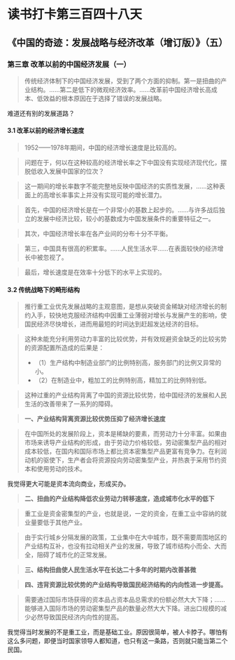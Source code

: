 读书打卡第三百四十八天
===
《中国的奇迹：发展战略与经济改革（增订版）》（五）
---

### 第三章 改革以前的中国经济发展（一）

> 传统经济体制下的中国经济发展，受到了两个方面的抑制。第一是扭曲的产业结构。……第二是低下的微观经济效率。……改革前中国经济增长高成本、低效益的根本原因在于选择了错误的发展战略。

难道还有别的发展道路？

#### 3.1 改革以前的经济增长速度

> 1952——1978年期间，中国的经济增长速度是比较高的。

> 问题在于，何以在这种较高的经济增长率之下中国没有实现经济现代化，摆脱低收入发展中国家的位次？

> 这一期间的增长率数字不能完整地反映中国经济的实质性发展，……这种表面上的高增长率事实上并没有实现可能的增长潜力。

> 首先，中国的经济增长是在一个非常小的基数上起步的。……与许多战后独立的发展中经济比较，较小的基数成为中国发展条件的重要特征之一。

> 其次，中国经济增长率在各产业间的分布十分不平衡。

> 第三，中国具有很高的积累率。……人民生活水平……在表面较快的经济增长中被忽视了。

> 最后，增长速度是在效率十分低下的水平上实现的。

#### 3.2 传统战略下的畸形结构

> 推行重工业优先发展战略的主观意图，是想从突破资金稀缺对经济增长的制约入手，较快地克服经济结构中因重工业薄弱对增长与发展产生的影响，使国民经济尽快增长，进而用最短的时间达到赶超发达经济的目标。

> 这种未能充分利用劳动力丰富的比较优势，并有效规避资金缺乏的比较劣势的资源配置所造成的后果是：
> * （1）生产结构中制造业部门的比例特别高，服务部门的比例又异常的小。
> * （2）在制造业中，粗加工的比例特别高，精加工的比例特别低。

> 这种过重的产业结构背离了中国的资源比较优势，给中国经济的发展和人民生活的改善带来了一系列的障碍。

> **一、产业结构背离资源比较优势压抑了经济增长速度**

> 在中国所处的发展阶段上，资本是稀缺的要素，而劳动力十分丰富。如果由市场来诱导产业结构的形成，由于劳动力价格较低，劳动密集型产品的相对成本较低，在国内和国际市场上都比资本密集型产品更富有竞争力。在利润动机的驱使下，生产者会将资源投向劳动密集型产业，并热衷于采用节约资本和使用劳动的技术。

我觉得更大可能是资本流向商业，形成买办。

> **二、扭曲的产业结构降低农业劳动力转移速度，造成城市化水平的低下**

> 重工业是资金密集型的产业，也就是说，一定的资金，在重工业中容纳的就业量要低于其他产业。

> 由于实行城乡分隔发展的政策，工业集中在大中城市，既不需要周围地区的产业结构互补，也没有拉动相关产业的发展，导致了城市结构小而全、大而全，阻碍了城市化的正常发展。

> **三、结构扭曲使人民生活水平在长达二十多年的时期内改善甚微**

> **四、违背资源比较优势的产业结构导致国民经济结构的内向性进一步提高。**

> 需要通过国际市场获得的资本品占资本品总需求的份额必然大大下降；……能够进入国际市场的劳动密集型产品的数量必然大大下降。进出口规模的减少必然导致国民经济内向性的提高。

我觉得当时发展的不是重工业，而是基础工业。原因很简单，被人卡脖子。哪怕有这么多问题，即便当时国家领导人都知道，也只有这一条路，否则就只能当第二个民国。